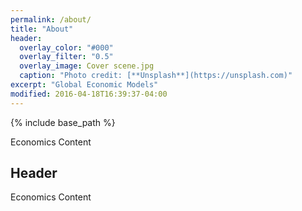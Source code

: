 ```yaml
---
permalink: /about/
title: "About"
header:
  overlay_color: "#000"
  overlay_filter: "0.5"
  overlay_image: Cover scene.jpg
  caption: "Photo credit: [**Unsplash**](https://unsplash.com)"
excerpt: "Global Economic Models"
modified: 2016-04-18T16:39:37-04:00
---
```


{% include base_path %}

Economics Content

## Header

Economics Content
